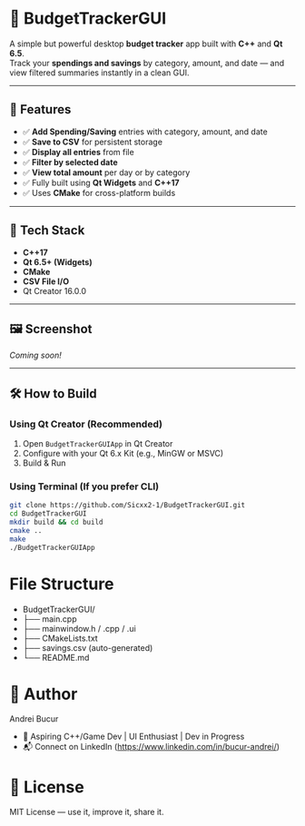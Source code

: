 # 💸 BudgetTrackerGUI

A simple but powerful desktop **budget tracker** app built with **C++** and **Qt 6.5**.  
Track your **spendings and savings** by category, amount, and date — and view filtered summaries instantly in a clean GUI.

---

## 🚀 Features

- ✅ **Add Spending/Saving** entries with category, amount, and date
- ✅ **Save to CSV** for persistent storage
- ✅ **Display all entries** from file
- ✅ **Filter by selected date**
- ✅ **View total amount** per day or by category
- ✅ Fully built using **Qt Widgets** and **C++17**
- ✅ Uses **CMake** for cross-platform builds

---

## 🧠 Tech Stack

- **C++17**
- **Qt 6.5+ (Widgets)**
- **CMake**
- **CSV File I/O**
- Qt Creator 16.0.0

---

## 🖼️ Screenshot

*Coming soon!*

---

## 🛠️ How to Build

### Using Qt Creator (Recommended)
1. Open `BudgetTrackerGUIApp` in Qt Creator
2. Configure with your Qt 6.x Kit (e.g., MinGW or MSVC)
3. Build & Run

### Using Terminal (If you prefer CLI)
```bash
git clone https://github.com/Sicxx2-1/BudgetTrackerGUI.git
cd BudgetTrackerGUI
mkdir build && cd build
cmake ..
make
./BudgetTrackerGUIApp
```
# File Structure
- BudgetTrackerGUI/
- ├── main.cpp
- ├── mainwindow.h / .cpp / .ui
- ├── CMakeLists.txt
- ├── savings.csv (auto-generated)
- └── README.md

# 👤 Author
Andrei Bucur
- 🧠 Aspiring C++/Game Dev | UI Enthusiast | Dev in Progress
- 📬 Connect on LinkedIn (https://www.linkedin.com/in/bucur-andrei/)

# 📄 License
MIT License — use it, improve it, share it.
